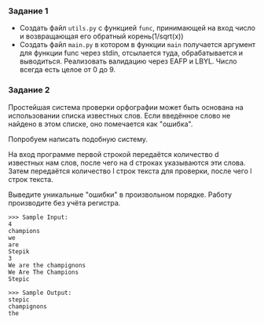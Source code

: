 ### Задание 1
- Создать файл `utils.py` с функцией `func`, принимающей на вход число и возвращающая 
его обратный корень(1/sqrt(x))
- Создать файл `main.py` в котором в функции `main` получается аргумент для функции 
func через stdin, отсылается туда, обрабатывается и выводиться. Реализовать валидацию через EAFP и LBYL. Число всегда есть целое от 0 до 9.
 
### Задание 2  
Простейшая система проверки орфографии может быть основана на использовании списка известных слов.
Если введённое слово не найдено в этом списке, оно помечается как "ошибка".

Попробуем написать подобную систему.

На вход программе первой строкой передаётся количество d известных нам слов, после чего на d строках указываются эти слова. Затем передаётся количество l строк текста для проверки, после чего l строк текста.

Выведите уникальные "ошибки" в произвольном порядке. Работу производите без учёта регистра.


```
>>> Sample Input:
4
champions
we
are
Stepik
3
We are the champignons
We Are The Champions
Stepic

>>> Sample Output:
stepic
champignons
the
```
